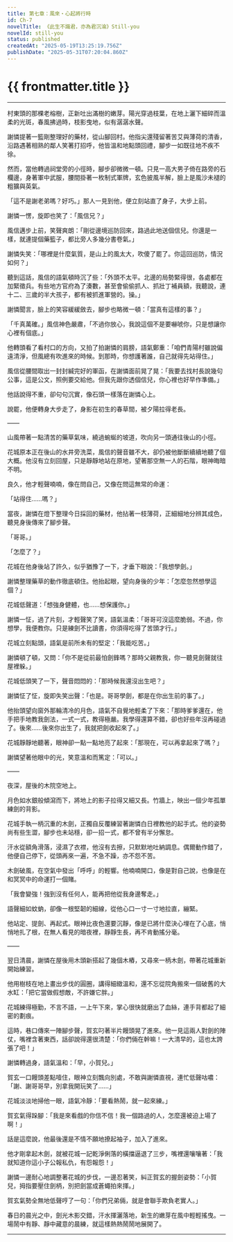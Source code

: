 ```yaml
---
title: 第七章：風來・心起將行時
id: Ch-7
novelTitle: 《此生不識君，亦為君沉淪》Still-you
novelId: still-you
status: published
createdAt: "2025-05-19T13:25:19.756Z"
publishDate: "2025-05-31T07:20:04.860Z"
---
```


# {{ frontmatter.title }}

<script setup>
import { useData } from 'vitepress'
const { frontmatter } = useData()
// 如果需要 withBase，可以取消註解下一行
// import { withBase } from 'vitepress'
</script>

---

村東頭的那棵老榕樹，正新吐出滿樹的嫩芽。陽光穿過枝葉，在地上灑下細碎而溫柔的光斑，春風拂過時，枝影曳地，似有潺潺水聲。

謝憐提著一籃剛整理好的藥材，從山腳回村。他指尖還殘留著苦艾與薄荷的清香，沿路遇著相熟的鄰人笑著打招呼，他皆溫和地點頭回禮，腳步一如既往地不疾不徐。

然而，當他轉過祠堂旁的小徑時，腳步卻微微一頓。只見一高大男子倚在路旁的石欄邊，身著軍中武服，腰間掛著一枚制式軍牌，玄色披風半解，臉上是風沙未褪的粗獷與英氣。

「這不是謝老弟嗎？好巧。」那人一見到他，便立刻站直了身子，大步上前。

謝憐一愣，旋即也笑了：「風信兄？」

風信邁步上前，笑聲爽朗：「剛從邊境巡防回來，路過此地送個信兒。你還是一樣，就連提個藥籃子，都比旁人多幾分書卷氣。」

謝憐失笑：「哪裡是什麼氣質，是山上的風太大，吹傻了罷了。你這回巡防，情況如何？」

聽到這話，風信的語氣頓時沉了些：「外頭不太平。北邊的局勢緊得很，各處都在加緊徵兵。有些地方官府為了湊數，甚至會偷偷抓人、抓壯丁補員額，我聽說，連十二、三歲的半大孩子，都有被抓進軍營的。操。」

謝憐聞言，臉上的笑容緩緩斂去，腳步也略微一頓：「當真有這樣的事？」

「千真萬確。」風信神色嚴肅，「不過你放心，我說這個不是要嚇唬你，只是想讓你心裡有個底。」

他轉頭看了看村口的方向，又拍了拍謝憐的肩膀，語氣鄭重：「咱們青陽村雖說偏遠清淨，但風總有吹進來的時候。到那時，你想護著誰，自己就得先站得住。」

風信從腰間取出一封封緘完好的軍函，在謝憐面前晃了晃：「我要去找村長說幾句公事，這是公文，照例要交給他。但我先跟你透個信兒，你心裡也好早作準備。」

他話說得不重，卻句句沉實，像石頭一樣落在謝憐心上。

說罷，他便轉身大步走了，身影在初生的春草間，被夕陽拉得老長。

——

山風帶著一點清苦的藥草氣味，繞過蜿蜒的坡道，吹向另一頭通往後山的小徑。

花城原本正在後山的水井旁洗菜，風信的聲音雖不大，卻仍被他斷斷續續地聽了個大概。他沒有立刻回屋，只是靜靜地站在原地，望著那空無一人的石階，眼神晦暗不明。

良久，他才輕聲喃喃，像在問自己，又像在問這無常的命運：

「站得住……嗎？」

當夜，謝憐在燈下整理今日採回的藥材，他拈著一枝薄荷，正細細地分辨其成色，聽見身後傳來了腳步聲。

「哥哥。」

「怎麼了？」

花城在他身後站了許久，似乎猶豫了一下，才垂下眼說：「我想學劍。」

謝憐整理藥草的動作徹底頓住。他抬起眼，望向身後的少年：「怎麼忽然想學這個？」

花城低聲道：「想強身健體，也……想保護你。」

謝憐一怔，過了片刻，才輕聲笑了笑，語氣溫柔：「哥哥可沒這麼脆弱。不過，你想學，我便教你。只是練劍不比讀書，你須得吃得了苦頭才行。」

花城立刻點頭，語氣是前所未有的堅定：「我能吃苦。」

謝憐頓了頓，又問：「你不是從前最怕劍鋒嗎？那時父親教我，你一聽見劍聲就往屋裡躲。」

花城低頭笑了一下，聲音悶悶的：「那時候我還沒出生吧？」

謝憐怔了怔，旋即失笑出聲：「也是。哥哥學劍，都是在你出生前的事了。」

他抬頭望向窗外那輪清冷的月色，語氣不自覺地輕柔了下來：「那時爹爹還在，他手把手地教我劍法，一式一式，教得極嚴。我學得還算不錯，卻也好些年沒再碰過了。後來……後來你出生了，我就把劍收起來了。」

花城靜靜地聽著，眼神卻一點一點地亮了起來：「那現在，可以再拿起來了嗎？」

謝憐望著他眼中的光，笑意溫和而篤定：「可以。」

——

夜深，屋後的木院空地上。

月色如水銀般傾瀉而下，將地上的影子拉得又細又長。竹牆上，映出一個少年孤單練劍的背影。

花城手執一柄沉重的木劍，正獨自反覆練習著謝憐白日裡教他的起手式。他的姿勢尚有些生澀，腳步也未站穩，卻一招一式，都不曾有半分懈怠。

汗水從額角滑落，浸濕了衣襟，他沒有去擦，只默默地吐納調息。偶爾動作錯了，他便自己停下，從頭再來一遍，不急不躁，亦不怨不苦。

木劍破風，在空氣中發出「呼呼」的輕響。他喃喃開口，像是對自己說，也像是在和冥冥中的命運打一個賭。

「我會變強！強到沒有任何人，能再把他從我身邊奪走。」

語聲細如蚊蚋，卻像一根堅韌的細線，從他心口一寸一寸地拉直，繃緊。

他站定、提劍、再起式。眼神比夜色還要沉靜，像是已將什麼決心埋在了心底，悄悄地扎了根，在無人看見的暗夜裡，靜靜生長，再不肯動搖分毫。

——

翌日清晨，謝憐在屋後用木頭新搭起了幾個木樁，又尋來一柄木劍，帶著花城重新開始練習。

他用樹枝在地上畫出步伐的圓圈，講得細緻溫和，還不忘從院角搬來一個破舊的大水缸：「把它當做假想敵，不許嫌它胖。」

花城練得極勤，不言不語，一上午下來，掌心很快就磨出了血絲，連手背都起了細密的劃痕。

這時，巷口傳來一陣腳步聲，賀玄叼著半片饅頭晃了進來。他一見這兩人對劍的陣仗，嘴裡含著東西，話卻說得還很清楚：「你們倆在幹嘛！一大清早的，這也太誇張了吧！」

謝憐轉過身，語氣溫和：「早，小賀兒。」

賀玄一口饅頭差點噎住，眼神立刻飄向別處，不敢與謝憐直視，連忙低聲咕噥：「謝、謝哥哥早，別拿我開玩笑了……」

花城淡淡地掃他一眼，語氣冷靜：「要看熱鬧，就一起來練。」

賀玄氣得跺腳：「我是來看戲的你信不信！我一個路過的人，怎麼還被迫上場了啊！」

話是這麼說，他最後還是不情不願地撩起袖子，加入了進來。

他才剛拿起木劍，就被花城一記乾淨俐落的橫擋逼退了三步，嘴裡還嚷嚷著：「我就知道你這小子公報私仇，有怨報怨！」

謝憐一邊耐心地調整著花城的步伐，一邊忍著笑，糾正賀玄的握劍姿勢：「小賀兒，拇指要壓住劍柄，別把劍當成蒼蠅拍來揮。」

賀玄氣勢全無地低聲哼了一句：「你們兄弟倆，就是會聯手欺負老實人。」

春日的晨光之中，劍光木影交錯，汗水揮灑落地，新生的嫩芽在風中輕輕搖曳。一場鬧中有靜、靜中藏意的晨練，就這樣熱熱鬧鬧地展開了。

---

